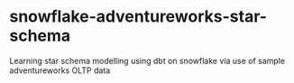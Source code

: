 # snowflake-adventureworks-star-schema
Learning star schema modelling using dbt on snowflake via use of sample adventureworks OLTP data
